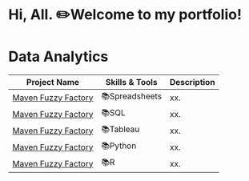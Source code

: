 # Hi, All. ✏️Welcome to my portfolio!

# Data Analytics
| Project Name | Skills & Tools | Description | 
|---|---|---|
|[Maven Fuzzy Factory](https:)|📚Spreadsheets|xx.|
|[Maven Fuzzy Factory](https://console.cloud.google.com/bigquery?sq=559253550336:8316e77eceb34d35a4cb9c0b00c79232)|📚SQL|xx.|
|[Maven Fuzzy Factory](https:)|📚Tableau|xx.|
|[Maven Fuzzy Factory](https:)|📚Python|xx.|
|[Maven Fuzzy Factory](https:)|📚R|xx.|
